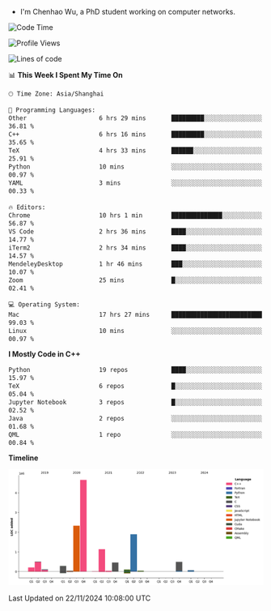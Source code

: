 - I'm Chenhao Wu, a PhD student working on computer networks.

<!--START_SECTION:waka-->
![Code Time](http://img.shields.io/badge/Code%20Time-80%20hrs%2030%20mins-blue)

![Profile Views](http://img.shields.io/badge/Profile%20Views-1-blue)

![Lines of code](https://img.shields.io/badge/From%20Hello%20World%20I%27ve%20Written-12.4%20million%20lines%20of%20code-blue)

📊 **This Week I Spent My Time On** 

```text
🕑︎ Time Zone: Asia/Shanghai

💬 Programming Languages: 
Other                    6 hrs 29 mins       █████████░░░░░░░░░░░░░░░░   36.81 % 
C++                      6 hrs 16 mins       █████████░░░░░░░░░░░░░░░░   35.65 % 
TeX                      4 hrs 33 mins       ██████░░░░░░░░░░░░░░░░░░░   25.91 % 
Python                   10 mins             ░░░░░░░░░░░░░░░░░░░░░░░░░   00.97 % 
YAML                     3 mins              ░░░░░░░░░░░░░░░░░░░░░░░░░   00.33 % 

🔥 Editors: 
Chrome                   10 hrs 1 min        ██████████████░░░░░░░░░░░   56.87 % 
VS Code                  2 hrs 36 mins       ████░░░░░░░░░░░░░░░░░░░░░   14.77 % 
iTerm2                   2 hrs 34 mins       ████░░░░░░░░░░░░░░░░░░░░░   14.57 % 
MendeleyDesktop          1 hr 46 mins        ███░░░░░░░░░░░░░░░░░░░░░░   10.07 % 
Zoom                     25 mins             █░░░░░░░░░░░░░░░░░░░░░░░░   02.41 % 

💻 Operating System: 
Mac                      17 hrs 27 mins      █████████████████████████   99.03 % 
Linux                    10 mins             ░░░░░░░░░░░░░░░░░░░░░░░░░   00.97 % 
```

**I Mostly Code in C++** 

```text
Python                   19 repos            ████░░░░░░░░░░░░░░░░░░░░░   15.97 % 
TeX                      6 repos             █░░░░░░░░░░░░░░░░░░░░░░░░   05.04 % 
Jupyter Notebook         3 repos             █░░░░░░░░░░░░░░░░░░░░░░░░   02.52 % 
Java                     2 repos             ░░░░░░░░░░░░░░░░░░░░░░░░░   01.68 % 
QML                      1 repo              ░░░░░░░░░░░░░░░░░░░░░░░░░   00.84 % 
```



**Timeline**

![Lines of Code chart](https://raw.githubusercontent.com/Vito-Swift/Vito-Swift/main/assets/bar_graph.png)


 Last Updated on 22/11/2024 10:08:00 UTC
<!--END_SECTION:waka-->
